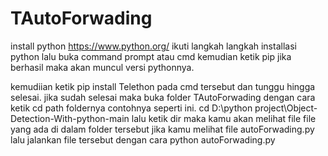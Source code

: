 # TAutoForwading

install python https://www.python.org/
ikuti langkah langkah installasi python
lalu buka command prompt atau cmd kemudian ketik pip
jika berhasil maka akan muncul versi pythonnya.

kemudiian ketik pip install Telethon pada cmd tersebut dan tunggu hingga selesai.
jika sudah selesai maka buka folder TAutoForwading dengan cara ketik cd path foldernya contohnya seperti ini.
cd D:\python project\Object-Detection-With-python-main
lalu ketik dir maka kamu akan melihat file file yang ada di dalam folder tersebut
jika kamu melihat file autoForwading.py
lalu jalankan file tersebut dengan cara python autoForwading.py

